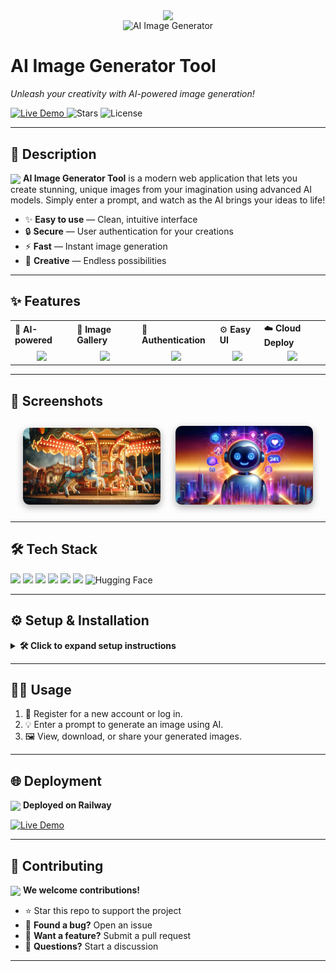 
<p align="center">
  <img src="https://img.icons8.com/color/96/000000/artificial-intelligence.png" width="60" style="vertical-align:middle;"/>
  <br/>
  <img src="https://img.icons8.com/clouds/200/000000/image.png" width="140" alt="AI Image Generator"/>
  <br/>
  <h1><b>AI Image Generator Tool</b></h1>
  <p><i>Unleash your creativity with AI-powered image generation!</i></p>
  <a href="https://aiimagegeneratortool-production.up.railway.app">
    <img src="https://img.shields.io/badge/Live%20Demo-Online-brightgreen?style=for-the-badge&logo=railway" alt="Live Demo"/>
  </a>
  <img src="https://img.shields.io/github/stars/prem2708/Ai_image_generator_tool?style=for-the-badge&color=yellow" alt="Stars"/>
  <img src="https://img.shields.io/github/license/prem2708/Ai_image_generator_tool?style=for-the-badge&color=blue" alt="License"/>
</p>


---


## 📝 Description

<img src="https://img.icons8.com/fluency/48/000000/idea.png" width="32" style="vertical-align:middle;"/> <b>AI Image Generator Tool</b> is a modern web application that lets you create stunning, unique images from your imagination using advanced AI models. Simply enter a prompt, and watch as the AI brings your ideas to life!

<ul>
  <li>✨ <b>Easy to use</b> — Clean, intuitive interface</li>
  <li>🔒 <b>Secure</b> — User authentication for your creations</li>
  <li>⚡ <b>Fast</b> — Instant image generation</li>
  <li>🎨 <b>Creative</b> — Endless possibilities</li>
</ul>

---


## ✨ Features

<table>
  <tr>
    <td>🧠 <b>AI-powered</b></td>
    <td>🎨 <b>Image Gallery</b></td>
    <td>🔐 <b>Authentication</b></td>
    <td>⚙️ <b>Easy UI</b></td>
    <td>☁️ <b>Cloud Deploy</b></td>
  </tr>
  <tr>
    <td align="center"><img src="https://img.icons8.com/fluency/48/000000/brain.png" width="32"/></td>
    <td align="center"><img src="https://img.icons8.com/fluency/48/000000/gallery.png" width="32"/></td>
    <td align="center"><img src="https://img.icons8.com/fluency/48/000000/login-rounded-right.png" width="32"/></td>
    <td align="center"><img src="https://img.icons8.com/fluency/48/000000/settings.png" width="32"/></td>
    <td align="center"><img src="https://img.icons8.com/fluency/48/000000/cloud.png" width="32"/></td>
  </tr>
</table>

---


## 📸 Screenshots

<p align="center">
  <img src="ai_image/myapp/static/co.jpg" width="220" style="margin:10px; border-radius:10px; box-shadow:0 4px 12px #aaa;"/>
  <img src="ai_image/myapp/static/cs.png" width="220" style="margin:10px; border-radius:10px; box-shadow:0 4px 12px #aaa;"/>
</p>

---


## 🛠️ Tech Stack

<p>
  <img src="https://img.shields.io/badge/Django-092E20?style=for-the-badge&logo=django&logoColor=white"/>
  <img src="https://img.shields.io/badge/Python-3776AB?style=for-the-badge&logo=python&logoColor=white"/>
  <img src="https://img.shields.io/badge/HTML5-E34F26?style=for-the-badge&logo=html5&logoColor=white"/>
  <img src="https://img.shields.io/badge/CSS3-1572B6?style=for-the-badge&logo=css3&logoColor=white"/>
  <img src="https://img.shields.io/badge/JavaScript-F7DF1E?style=for-the-badge&logo=javascript&logoColor=black"/>
  <img src="https://img.shields.io/badge/SQLite-003B57?style=for-the-badge&logo=sqlite&logoColor=white"/>
  <img src="https://img.shields.io/badge/Hugging%20Face-FFD21F?style=for-the-badge&logo=huggingface&logoColor=black" alt="Hugging Face"/>
</p>

---


## ⚙️ Setup & Installation

<details>
<summary><b>🛠️ Click to expand setup instructions</b></summary>

1. <b>Clone the repository:</b>
   <br/>
   <code>git clone https://github.com/prem2708/Ai_image_generator_tool.git</code><br/>
   <code>cd Ai_image_generator_tool</code>
2. <b>Create a virtual environment & activate it:</b>
   <br/>
   <code>python -m venv venv</code><br/>
   <code>venv\Scripts\activate</code> <i>(Windows)</i><br/>
   <code>source venv/bin/activate</code> <i>(Mac/Linux)</i>
3. <b>Install dependencies:</b>
   <br/>
   <code>pip install -r requirements.txt</code>
4. <b>Run migrations:</b>
   <br/>
   <code>python ai_image/manage.py migrate</code>
5. <b>Start the server:</b>
   <br/>
   <code>python ai_image/manage.py runserver</code>
6. <b>Open in browser:</b>
   <br/>
   Visit <a href="http://127.0.0.1:8000/">http://127.0.0.1:8000/</a>

</details>

---


## 🧑‍💻 Usage

<ol>
  <li>📝 Register for a new account or log in.</li>
  <li>💡 Enter a prompt to generate an image using AI.</li>
  <li>🖼️ View, download, or share your generated images.</li>
</ol>

---


## 🌐 Deployment

<img src="https://img.icons8.com/color/48/000000/railway.png" width="32" style="vertical-align:middle;"/> <b>Deployed on Railway</b>

<a href="https://aiimagegeneratortool-production.up.railway.app">
  <img src="https://img.shields.io/badge/Live%20Demo-Click%20Here-brightgreen?style=for-the-badge&logo=railway" alt="Live Demo"/>
</a>

---


## 🤝 Contributing

<img src="https://img.icons8.com/color/48/000000/conference-call.png" width="32" style="vertical-align:middle;"/> <b>We welcome contributions!</b>

<ul>
  <li>⭐ Star this repo to support the project</li>
  <li>🐛 <b>Found a bug?</b> Open an issue</li>
  <li>🚀 <b>Want a feature?</b> Submit a pull request</li>
  <li>💬 <b>Questions?</b> Start a discussion</li>
</ul>

---



